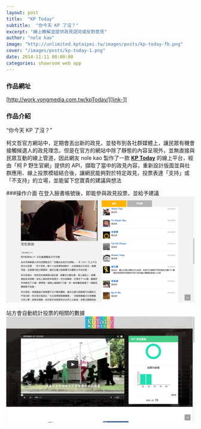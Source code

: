 ```yaml
---
layout: post
title:  "KP Today"
subtitle:  "你今天 KP 了沒？"
excerpt: "線上瞭解並提供政見認同或反對意見"
author: "nole kao"
image: "http://unlimited.kptaipei.tw/images/posts/kp-today-fb.png"
cover: "/images/posts/kp-today-1.png"
date: 2014-11-11 00:00:00
categories: showroom web app
---
```


[link-1]:http://work.yongmedia.com.tw/kpToday/

### 作品網址
[http://work.yongmedia.com.tw/kpToday/][link-1]

### 作品介紹

<q class="right">你今天 KP 了沒？</q>

柯文哲官方網站中，定期會丟出新的政見，並發布到各社群媒體上，讓民眾有機會接觸候選人的政見理念。但是在官方的網站中除了靜態的內容呈現外，並無直接與民眾互動的線上管道，因此網友 nole kao 製作了一款 <strong>[KP Today][link-1]</strong> 的線上平台，經由「柯 P 野生官網」提供的 API，擷取了當中的政見內容，重新設計版面並與社群應用、線上投票模組結合後，讓網民能夠對於特定政見，投票表達「支持」或「不支持」的立場，並能留下您寶貴的建議與想法

###操作介面
在登入臉書帳號後，即能參與政見投票，並給予建議
![步驟一](/images/posts/kp-today-2.png)

站方會自動統計投票的相關的數據
![步驟二](/images/posts/kp-today-3.png)
